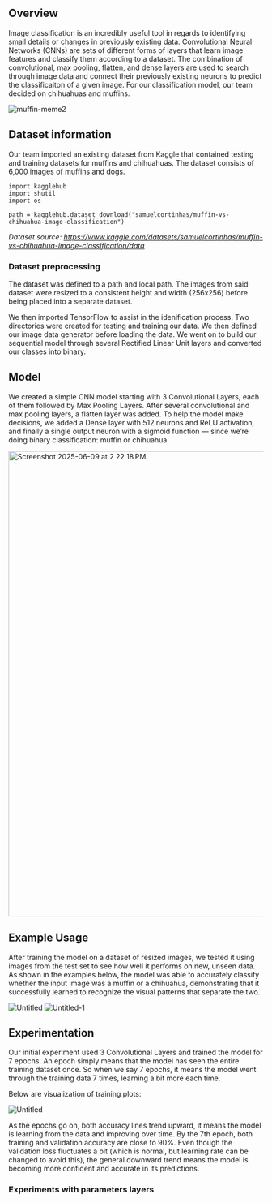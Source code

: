 ## Overview
 Image classification is an incredibly useful tool in regards to identifying small details or changes in previously existing data. Convolutional Neural Networks (CNNs) are sets of different forms of layers that learn image features and classify them according to a dataset. The combination of convolutional, max pooling, flatten, and dense layers are used to search through image data and connect their previously existing neurons to predict the classificaiton of a given image. For our classification model, our team decided on chihuahuas and muffins.

 
![muffin-meme2](https://github.com/user-attachments/assets/cea2d46a-9d9b-47ef-8331-0bfe0209f60a)


## Dataset information 

 Our team imported an existing dataset from Kaggle that contained testing and training datasets for muffins and chihuahuas. The dataset consists of 6,000 images of muffins and dogs.

```
import kagglehub
import shutil
import os

path = kagglehub.dataset_download("samuelcortinhas/muffin-vs-chihuahua-image-classification")
```

 
 *Dataset source: https://www.kaggle.com/datasets/samuelcortinhas/muffin-vs-chihuahua-image-classification/data*

### Dataset preprocessing 

 The dataset was defined to a path and local path. The images from said dataset were resized to a consistent height and width (256x256) before being placed into a separate dataset. 

 We then imported TensorFlow to assist in the idenification process. Two directories were created for testing and training our data. We then defined our image data generator before loading the data. We went on to build our sequential model through several Rectified Linear Unit layers and converted our classes into binary.

 ## Model

 We created a simple CNN model starting with 3 Convolutional Layers, each of them followed by Max Pooling Layers. After several convolutional and max pooling layers, a flatten layer was added. To help the model make decisions, we added a Dense layer with 512 neurons and ReLU activation, and finally a single output neuron with a sigmoid function — since we’re doing binary classification: muffin or chihuahua.
 
 <img width="917" alt="Screenshot 2025-06-09 at 2 22 18 PM" src="https://github.com/user-attachments/assets/1e8d1336-0903-447d-890f-9a2cb1176991" />


 ## Example Usage

 After training the model on a dataset of resized images, we tested it using images from the test set to see how well it performs on new, unseen data. As shown in the examples below, the model was able to accurately classify whether the input image was a muffin or a chihuahua, demonstrating that it successfully learned to recognize the visual patterns that separate the two.
 
 ![Untitled](https://github.com/user-attachments/assets/68867006-50a3-4e5d-ab17-5601b30e26e6)
 ![Untitled-1](https://github.com/user-attachments/assets/1a04cbea-c110-4f1d-9af1-ff0c95e57a19)

## Experimentation

Our initial experiment used 3 Convolutional Layers and trained the model for 7 epochs.
An epoch simply means that the model has seen the entire training dataset once. So when we say 7 epochs, it means the model went through the training data 7 times, learning a bit more each time.

Below are visualization of training plots:  

 ![Untitled](https://github.com/user-attachments/assets/c18c3d86-d3f7-47cd-afca-f756671a36b4)

 As the epochs go on, both accuracy lines trend upward, it means the model is learning from the data and improving over time. By the 7th epoch, both training and validation accuracy are close to 90%. Even though the validation loss fluctuates a bit (which is normal, but learning rate can be changed to avoid this), the general downward trend means the model is becoming more confident and accurate in its predictions.

### Experiments with parameters layers

